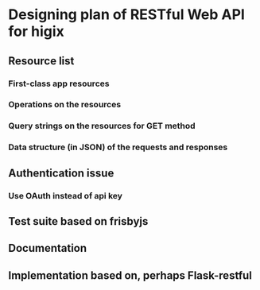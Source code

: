 # Designing plan of RESTful Web API for higix

## Resource list

### First-class app resources 

### Operations on the resources

### Query strings on the resources for GET method

### Data structure (in JSON) of the requests and responses

## Authentication issue

### Use OAuth instead of api key

## Test suite based on frisbyjs

## Documentation 

## Implementation based on, perhaps Flask-restful